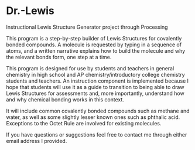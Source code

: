 Dr.-Lewis
=========

Instructional Lewis Structure Generator project through Processing

This program is a step-by-step builder of Lewis Structures for covalently bonded compounds. A molecule is requested by typing in a sequence of atoms, and a written narrative explains how to build the molecule and why the relevant bonds form, one step at a time.

This program is designed for use by students and teachers in general chemistry in high school and AP chemistry/introductory college chemistry students and teachers. An instruction component is implemented because I hope that students will use it as a guide to transition to being able to draw Lewis Structures for assessments and, more importantly, understand how and why chemical bonding works in this context.

It will include common covalently bonded compounds such as methane and water, as well as some slightly lesser known ones such as phthalic acid. Exceptions to the Octet Rule are involved for existing molecules.

If you have questions or suggestions feel free to contact me through either email address I provided. 

